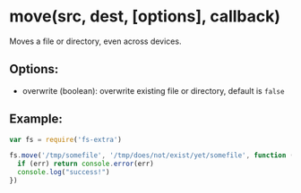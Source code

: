 # move(src, dest, [options], callback)

Moves a file or directory, even across devices.

## Options:
- overwrite (boolean): overwrite existing file or directory, default is `false`

## Example:

```js
var fs = require('fs-extra')

fs.move('/tmp/somefile', '/tmp/does/not/exist/yet/somefile', function (err) {
  if (err) return console.error(err)
  console.log("success!")
})
```

